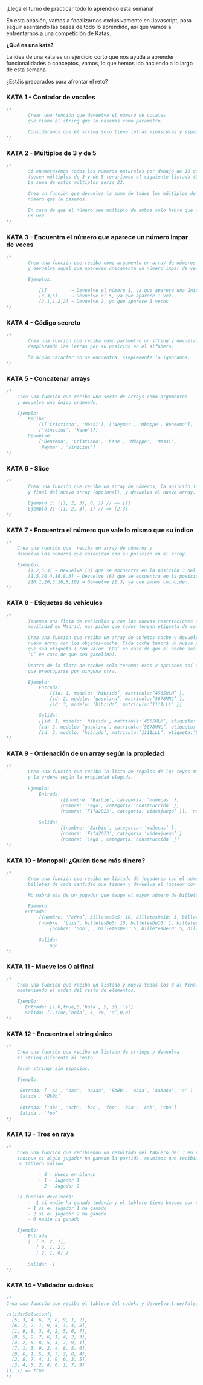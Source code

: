 ¡Llega el turno de practicar todo lo aprendido esta semana! 

En esta ocasión, vamos a focalizarnos exclusivamente en Javascript, para seguir asentando las bases de todo lo aprendido, así que vamos a enfrentarnos a una competición de Katas.

**¿Qué es una kata?** 

La idea de una kata es un ejercicio corto que nos ayuda a aprender funcionalidades o conceptos, vamos, lo que hemos ido haciendo a lo largo de esta semana.

¿Estáis preparados para afrontar el reto?


### KATA 1 - Contador de vocales


```jsx
/*
		Crear una función que devuelva el número de vocales 
		que tiene el string que le pasemos como parámetro.

		Consideramos que el string solo tiene letras minúsculas y espacios.
*/
```
 

### KATA 2 - Múltiplos de 3 y de 5

  
```jsx
/*
		Si enumerásemos todos los números naturales por debajo de 10 que 
		fuesen múltiplos de 3 y de 5 tendríamos el siguiente listado (3, 5, 6 y 9). 
		La suma de estos múltiplos sería 23.
		
		Crea un función que devuelva la suma de todos los múltiplos de 3 y 5 del 
		número que le pasemos.

		En caso de que el número sea múltiplo de ambos solo habrá que contarlo 
		un vez.
*/
```


### KATA 3 - Encuentra el número que aparece un número impar de veces

 
```jsx
/*
		Crea una función que reciba como argumento un array de números 
		y devuelva aquel que aparecen únicamente un número impar de veces.

		Ejemplos: 

			[1]         → Devuelve el número 1, ya que aparece una única vez
			[3,3,5]     → Devuelve el 5, ya que aparece 1 vez.
			[2,1,1,2,2] → Devuelve 2, ya que aparece 3 veces
*/
```


### KATA 4 - Código secreto


```jsx
/*
		Crea una función que reciba como parámetro un string y devuelva otro, 
		remplazando las letras por su posición en el alfabeto.

		Si algún caracter no se encuentra, simplemente lo ignoramos.
*/
```
 

### KATA 5 - Concatenar arrays


```jsx
/*
	Crea una función que reciba una serie de arrays como argumentos 
	y devuelva uno único ordenado.

	Ejemplo: 
		Recibe: 
			([['Cristiano', 'Messi'], ['Neymar', 'Mbappe', Benzema'], 
			['Vinicius', 'Kane']])  
		Devuelve: 
			['Benzema', 'Cristiano', 'Kane', 'Mbappe', 'Messi', 
			'Neymar', 'Vinicius']
*/
```

 
### KATA 6 - Slice


```jsx
/* 
		Crea una función que reciba un array de números, la posición inicial 
		y final del nuevo array (opcional), y devuelva el nuevo array.
		
		Ejemplo 1: ([1, 2, 3], 0, 1) // => [1]
		Ejemplo 2: ([1, 2, 3], 1) // => [2,3]
*/ 
```
 

### KATA 7 - Encuentra el número que vale lo mismo que su índice

 
```jsx
/* 
	Crea una función que  reciba un array de números y 
	devuelva los números que coinciden con su posición en el array.

	Ejemplos:
		[1,2,5,3] → Devuelve [3] que se encuentra en la posición 3 del array
		[1,5,20,4,16,8,6] → Devuelve [6] que se encuentra en la posición 6 del array
		[10,1,20,3,16,8,10] → Devuelve [1,3] ya que ambos coinciden.
*/ 
```


### KATA 8 - Etiquetas de vehículos
 

```jsx
/* 
		Tenemos una flota de vehículos y con las nuevas restricciones de 
		movilidad en Madrid, nos piden que todos tengan etiqueta de contaminación.

		Crea una función que reciba un array de objetos-coche y devuelva un 
		nuevo array con los objetos-coche. Cada coche tendrá un nueva propiedad 
		que sea etiqueta ( con valor ‘ECO’ en caso de que el coche sea híbrido y 
		‘C’ en caso de que sea gasolina). 

		Dentro de la flota de coches solo tenemos esas 2 opciones así que no hay 
		que preocuparse por ninguna otra.

		Ejemplo:
			Entrada: 
				[{id: 1, modelo: ‘híbrido’, matricula:’4565HLM’ },
				{id: 2, modelo: ‘gasolina’, matricula:’5678MNL’ },
				{id: 3, modelo: ‘híbrido’, matricula:’1111LLL’ }] 

			Salida:
			[{id: 1, modelo: ‘híbrido’, matricula:’4565HLM’, etiqueta:’ECO’},
			{id: 2, modelo: ‘gasolina’, matricula:’5678MNL’, etiqueta:’C’},
			{id: 3, modelo: ‘híbrido’, matricula:’1111LLL’, etiqueta:’ECO’ }].
*/ 
```
 

### KATA 9 - Ordenación de un array según la propiedad
 

```jsx
/* 
		Crea una función que reciba la lista de regalos de los reyes magos 
		y la ordene según la propiedad elegida.
		
		Ejemplo:		
			Entrada: 
					([{nombre: ‘Barbie’, categoria: ‘muñecas’ },
					{nombre: ‘Lego’, categoria:’construcción’ },
					{nombre: ‘Fifa2023’, categoria:’videojuego’ }], ‘nombre’);
			
			Salida:
					[{nombre: ‘Barbie’, categoria: ‘muñecas’ },
					{nombre: ‘Fifa2023’, categoria:’videojuego’ }
					{nombre: ‘Lego’, categoria:’construcción’ }]
*/ 
```
 

### KATA 10 - Monopoli: ¿Quién tiene más dinero?
  

```jsx
/* 
		Crea una función que reciba un listado de jugadores con el número de 
		billetes de cada cantidad que tienen y devuelva el jugador con más dinero. 

		No habrá más de un jugador que tenga el mayor número de billetes

		Ejemplo:
	   Entrada:
			[{nombre: ‘Pedro’, billetesDe5: 10, billetesDe10: 3, billetestDe50: 1 },
			{nombre: ‘Luis’, billetesDe5: 10, billetesDe10: 1, billetestDe50: 2 },
				{nombre: ‘Gon’, , billetesDe5: 5, billetesDe10: 5, billetestDe50: 5 },];
		
			Salida:
				Gon
*/ 
```
  

### KATA 11 - Mueve los 0 al final
  

```jsx
/* 
	Crea una función que reciba un listado y mueva todos los 0 al final, 
	manteniendo el orden del resto de elementos.

	Ejemplo:
	   Entrada: [1,0,true,0,’hola’, 5, 30, ‘a’]
	   Salida: [1,true,’hola’, 5, 30, ‘a’,0,0]
*/ 
```
  

### KATA 12 - Encuentra el string único
 

```jsx
/* 
	Crea una función que reciba un listado de strings y devuelva 
	el string diferente al resto.

	Serán strings sin espacios.

	Ejemplo:
	
	 Entrada: [ 'Aa', 'aaa', 'aaaaa', 'BbBb', 'Aaaa', 'AaAaAa', 'a' ]
	 Salida : 'BbBb’
	
	 Entrada: ['abc', 'acb', 'bac', 'foo', 'bca', 'cab', 'cba’]
	 Salida : 'foo’
*/ 
```
 

### KATA 13 - Tres en raya


```jsx
/* 
	Crea una función que recibiendo un resultado del tablero del 3 en raya, 
	indique si algún jugador ha ganado la partida. Asumimos que recibimos 
	un tablero válido

			- 0 - Hueco en blanco
			- 1 - Jugador 1
			- 2 - Jugador 2

	La función devolverá:
		- -1 si nadie ha ganado todavía y el tablero tiene huecos por rellenar
		- 1 si el jugador 1 ha ganado
		- 2 si el jugador 2 ha ganado
		- 0 nadie ha ganado

	Ejemplo:
		Entrada:   	
		[  [ 0, 2, 1],
		   [ 0, 1, 2],
		   [ 2, 1, 0] ]
		
		Salida: -1
*/ 
```


### KATA 14 - Validador sudokus


```jsx
/* 
Crea una función que reciba el tablero del sudoku y devuelva true/false en función de si es válido o no:

validarSolucion([
  [5, 3, 4, 6, 7, 8, 9, 1, 2],
  [6, 7, 2, 1, 9, 5, 3, 4, 8],
  [1, 9, 8, 3, 4, 2, 5, 6, 7],
  [8, 5, 9, 7, 6, 1, 4, 2, 3],
  [4, 2, 6, 8, 5, 3, 7, 9, 1],
  [7, 1, 3, 9, 2, 4, 8, 5, 6],
  [9, 6, 1, 5, 3, 7, 2, 8, 4],
  [2, 8, 7, 4, 1, 9, 6, 3, 5],
  [3, 4, 5, 2, 8, 6, 1, 7, 9]
]); // => true
*/
```
